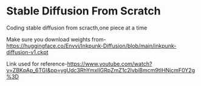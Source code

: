 # Stable Diffusion From Scratch
 Coding stable diffusion from scracth,one piece at a time

Make sure you download weights from-https://huggingface.co/Envvi/Inkpunk-Diffusion/blob/main/inkpunk-diffusion-v1.ckpt

Link used for reference-https://www.youtube.com/watch?v=ZBKpAp_6TGI&pp=ygUdc3RhYmxlIGRpZmZ1c2lvbiBmcm9tIHNjcmF0Y2g%3D
